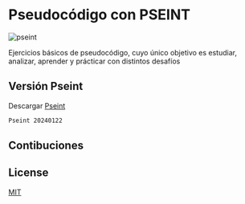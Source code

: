 # Pseudocódigo con PSEINT

![pseint](https://user-images.githubusercontent.com/44457989/58754716-b6983c80-8493-11e9-868c-a7d2bc7d7c43.png)

Ejercicios básicos de pseudocódigo, cuyo único objetivo es estudiar, analizar, aprender y prácticar con distintos desafíos

## Versión Pseint

Descargar [Pseint](http://prdownloads.sourceforge.net/pseint/pseint-w64-20240122.zip?download)

```bash
Pseint 20240122
```

## Contibuciones

## License

[MIT](https://choosealicense.com/licenses/mit/)
